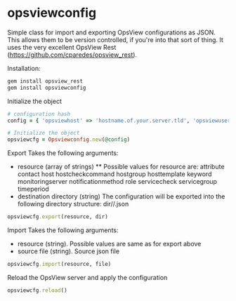 # opsviewconfig

Simple class for import and exporting OpsView configurations as JSON. This allows them to be version controlled, if you're into that sort of thing. It uses the very excellent OpsView Rest (https://github.com/cparedes/opsview_rest).

Installation:
```bash
gem install opsview_rest
gem install opsviewconfig
```

Initialize the object
```ruby
# configuration hash
config = { 'opsviewhost' => 'hostname.of.your.server.tld', 'opsviewuser' => 'usernametouse', 'opsviewpassword' => 'yourSuperSecretPassword' }

# Initialize the object
opsviewcfg = Opsviewconfig.new(@config)
```

Export
Takes the following arguments:
 * resource (array of strings)
 ** Possible values for resource are:
      attribute
      contact
      host
      hostcheckcommand
      hostgroup
      hosttemplate
      keyword
      monitoringserver
      notificationmethod
      role
      servicecheck
      servicegroup
      timeperiod
 * destination directory (string)
The configuration will be exported into the following directory structure: dir/<resource-type>/<resource-name>.json

```ruby
opsviewcfg.export(resource, dir)
```

Import
Takes the following arguments:
  * resource (string). Possible values are same as for export above
  * source file (string). Source json file
```ruby
opsviewcfg.import(resource, file)
```

Reload the OpsView server and apply the configuration
```ruby 
opsviewcfg.reload()
```

